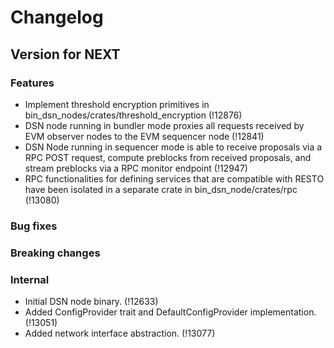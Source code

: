 # Changelog

## Version for NEXT

### Features
- Implement threshold encryption primitives in
  bin_dsn_nodes/crates/threshold_encryption (!12876)
- DSN node running in bundler mode proxies all requests received by EVM
  observer nodes to the EVM sequencer node  (!12841)
- DSN Node running in sequencer mode is able to receive proposals via a RPC
  POST request, compute preblocks from received proposals,  and stream
  preblocks via a RPC monitor endpoint (!12947)
- RPC functionalities for defining services that are compatible with RESTO
  have been isolated in a separate crate in bin_dsn_node/crates/rpc (!13080)

### Bug fixes

### Breaking changes

### Internal
- Initial DSN node binary. (!12633)
- Added ConfigProvider trait and DefaultConfigProvider implementation. (!13051)
- Added network interface abstraction. (!13077)

